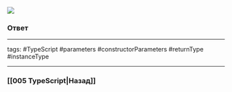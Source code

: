 ![](https://www.youtube.com/watch?v=1ihVXpmOC5c)

### Ответ



___

tags: #TypeScript #parameters #constructorParameters #returnType #instanceType

_____

### [[005 TypeScript|Назад]]
